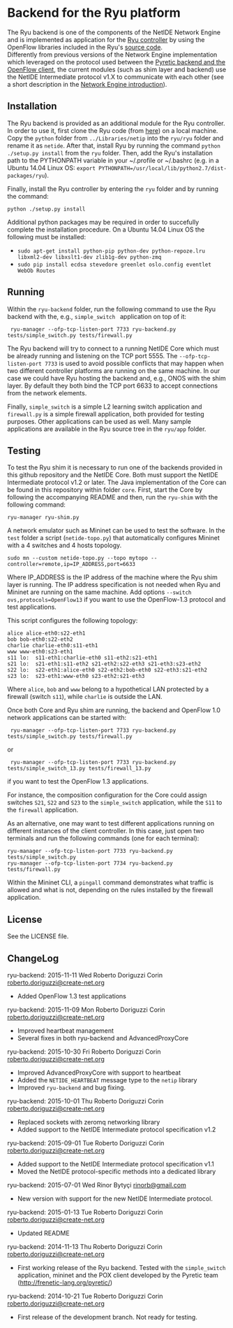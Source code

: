 # Backend for the Ryu platform

The Ryu backend is one of the components of the NetIDE Network Engine and is implemented as application for the [Ryu controller](http://osrg.github.io/ryu/) by using the OpenFlow libraries included in the Ryu's [source code](https://github.com/osrg/ryu).  
Differently from previous versions of the Network Engine implementation which leveraged on the protocol used between the [Pyretic backend and the OpenFlow client](http://www.cs.princeton.edu/~jrex/papers/pyretic13.pdf), the current modules (such as shim layer and backend) use the NetIDE Intermediate protocol v1.X to communicate with each other (see a short description in the [Network Engine introduction](https://github.com/fp7-netide/Engine)).

## Installation

The Ryu backend is provided as an additional module for the Ryu controller. In order to use it, first clone the Ryu code (from [here](https://github.com/osrg/ryu)) on a local machine. Copy the ```python``` folder from ```../Libraries/netip``` into the ```ryu/ryu``` folder and rename it as ```netide```. After that, install Ryu by running the command ```python ./setup.py install``` from the ```ryu``` folder.
Then, add the Ryu's installation path to the PYTHONPATH variable in your ~/.profile or ~/.bashrc (e.g. in a Ubuntu 14.04 Linux OS: ```export PYTHONPATH=/usr/local/lib/python2.7/dist-packages/ryu```).

Finally, install the Ryu controller by entering the ```ryu``` folder and by running the command:

```python ./setup.py install```

Additional python packages may be required in order to succefully complete the installation procedure. On a Ubuntu 14.04 Linux OS the following must be installed:
* ```sudo apt-get install python-pip python-dev python-repoze.lru libxml2-dev libxslt1-dev zlib1g-dev python-zmq```
* ```sudo pip install ecdsa stevedore greenlet oslo.config eventlet WebOb Routes```

## Running
Within the  ```ryu-backend``` folder, run the following command to use the Ryu backend with the, e.g., ```simple_switch ``` application on top of it:

``` ryu-manager --ofp-tcp-listen-port 7733 ryu-backend.py tests/simple_switch.py tests/firewall.py```

The Ryu backend will try to connect to a running NetIDE Core which must be already running and listening on the TCP port 5555.
The ```--ofp-tcp-listen-port 7733``` is used to avoid possible conflicts that may happen when two different controller platforms are running on the same machine. In our case we could have Ryu hosting the backend and, e.g., ONOS with the shim layer. By default they both bind the TCP port 6633 to accept connections from the network elements.

Finally, ```simple_switch``` is a simple L2 learning switch application and ```firewall.py``` is a simple firewall application, both provided for testing purposes. Other applications can be used as well. Many sample applications are available in the Ryu source tree in the ```ryu/app``` folder.

## Testing

To test the Ryu shim it is necessary to run one of the backends provided in this github repository and the NetIDE Core. Both must support the NetIDE Intermediate protocol v1.2 or later.
The Java implementation of the Core can be found in this repository within folder ```core```.
First, start the Core by following the accompanying README and then, run the ```ryu-shim``` with the following command:
```
ryu-manager ryu-shim.py
```

A network emulator such as Mininet can be used to test the software. In the ```test``` folder a script (```netide-topo.py```) that automatically configures Mininet with a 4 switches and 4 hosts topology.
```
sudo mn --custom netide-topo.py --topo mytopo --controller=remote,ip=IP_ADDRESS,port=6633
```
Where IP_ADDRESS is the IP address of the machine where the Ryu shim layer is running. The IP address specification is not needed when Ryu and Mininet are running on the same machine. Add options ```--switch ovs,protocols=OpenFlow13``` if you want to use the OpenFlow-1.3 protocol and test applications.

This script configures the following topology:

```
alice alice-eth0:s22-eth1
bob bob-eth0:s22-eth2
charlie charlie-eth0:s11-eth1
www www-eth0:s23-eth1
s11 lo:  s11-eth1:charlie-eth0 s11-eth2:s21-eth1
s21 lo:  s21-eth1:s11-eth2 s21-eth2:s22-eth3 s21-eth3:s23-eth2
s22 lo:  s22-eth1:alice-eth0 s22-eth2:bob-eth0 s22-eth3:s21-eth2
s23 lo:  s23-eth1:www-eth0 s23-eth2:s21-eth3
```

Where ```alice```, ```bob``` and ```www``` belong to a hypothetical LAN protected by a firewall (switch ```s11```), while ```charlie``` is outside the LAN.

Once both Core and Ryu shim are running, the backend and OpenFlow 1.0 network applications can be started with:

``` ryu-manager --ofp-tcp-listen-port 7733 ryu-backend.py tests/simple_switch.py tests/firewall.py```

or

``` ryu-manager --ofp-tcp-listen-port 7733 ryu-backend.py tests/simple_switch_13.py tests/firewall_13.py```

if you want to test the OpenFlow 1.3 applications.

For instance, the composition configuration for the Core could assign switches ```S21```, ```S22``` and ```S23``` to the ```simple_switch``` application, while the ```S11``` to the ```firewall``` application.

As an alternative, one may want to test different applications running on different instances of the client controller. In this case, just open two terminals and run the following commands (one for each terminal):

```
ryu-manager --ofp-tcp-listen-port 7733 ryu-backend.py tests/simple_switch.py
ryu-manager --ofp-tcp-listen-port 7734 ryu-backend.py tests/firewall.py
```

Within the Mininet CLI, a ```pingall``` command demonstrates what traffic is allowed and what is not, depending on the rules installed by the firewall application.

## License

See the LICENSE file.

## ChangeLog

ryu-backend: 2015-11-11 Wed Roberto Doriguzzi Corin <roberto.doriguzzi@create-net.org>

  * Added OpenFlow 1.3 test applications

ryu-backend: 2015-11-09 Mon Roberto Doriguzzi Corin <roberto.doriguzzi@create-net.org>

  * Improved heartbeat management
  * Several fixes in both ryu-backend and AdvancedProxyCore

ryu-backend: 2015-10-30 Fri Roberto Doriguzzi Corin <roberto.doriguzzi@create-net.org>

  * Improved AdvancedProxyCore with support to heartbeat
  * Added the ```NETIDE_HEARTBEAT``` message type to the ```netip``` library
  * Improved ```ryu-backend``` and bug fixing.

ryu-backend: 2015-10-01 Thu Roberto Doriguzzi Corin <roberto.doriguzzi@create-net.org>

  * Replaced sockets with zeromq networking library
  * Added support to the NetIDE Intermediate protocol specification v1.2

ryu-backend: 2015-09-01 Tue Roberto Doriguzzi Corin <roberto.doriguzzi@create-net.org>

  * Added support to the NetIDE Intermediate protocol specification v1.1
  * Moved the NetIDE protocol-specific methods into a dedicated library

ryu-backend: 2015-07-01 Wed Rinor Bytyçi <rinorb@gmail.com>

  * New version with support for the new NetIDE Intermediate protocol.

ryu-backend: 2015-01-13 Tue Roberto Doriguzzi Corin <roberto.doriguzzi@create-net.org>

* Updated README

ryu-backend: 2014-11-13 Thu Roberto Doriguzzi Corin <roberto.doriguzzi@create-net.org>

* First working release of the Ryu backend. Tested with the ```simple_switch``` application, mininet and the POX client developed by the Pyretic team (http://frenetic-lang.org/pyretic/)

ryu-backend: 2014-10-21 Tue Roberto Doriguzzi Corin <roberto.doriguzzi@create-net.org>

* First release of the development branch. Not ready for testing.
